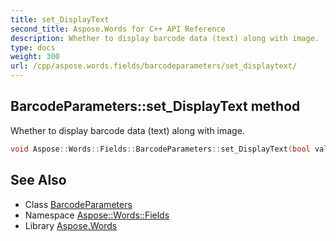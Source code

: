 ```yaml
---
title: set_DisplayText
second_title: Aspose.Words for C++ API Reference
description: Whether to display barcode data (text) along with image.
type: docs
weight: 300
url: /cpp/aspose.words.fields/barcodeparameters/set_displaytext/
---
```

## BarcodeParameters::set_DisplayText method


Whether to display barcode data (text) along with image.

```cpp
void Aspose::Words::Fields::BarcodeParameters::set_DisplayText(bool value)
```

## See Also

* Class [BarcodeParameters](../)
* Namespace [Aspose::Words::Fields](../../)
* Library [Aspose.Words](../../../)
